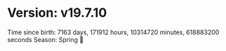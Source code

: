 # Version: v19.7.10
Time since birth: 7163 days, 171912 hours, 10314720 minutes, 618883200 seconds
Season: Spring 🌸
